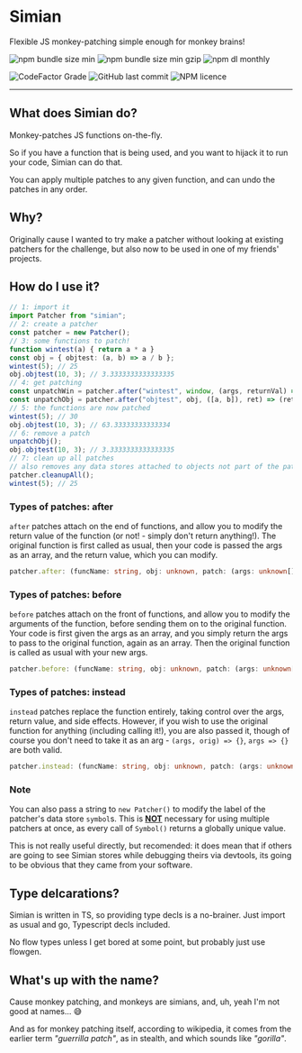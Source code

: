 # Simian

Flexible JS monkey-patching simple enough for monkey brains!

![npm bundle size min](https://img.shields.io/bundlephobia/min/simian?style=for-the-badge)
![npm bundle size min gzip](https://img.shields.io/bundlephobia/minzip/simian?label=min%20%2B%20gzip%20size&style=for-the-badge)
![npm dl monthly](https://img.shields.io/npm/dm/simian?style=for-the-badge)

![CodeFactor Grade](https://img.shields.io/codefactor/grade/github/yellowsink/simian?style=for-the-badge)
![GitHub last commit](https://img.shields.io/github/last-commit/yellowsink/simian?style=for-the-badge)
![NPM licence](https://img.shields.io/npm/l/simian?style=for-the-badge)

---

## What does Simian do?

Monkey-patches JS functions on-the-fly.

So if you have a function that is being used, and you want to hijack it to run your code, Simian can do that.

You can apply multiple patches to any given function, and can undo the patches in any order.

## Why?

Originally cause I wanted to try make a patcher without looking at existing patchers for the challenge, but also now to be used in one of my friends' projects.

## How do I use it?

```ts
// 1: import it
import Patcher from "simian";
// 2: create a patcher
const patcher = new Patcher();
// 3: some functions to patch!
function wintest(a) { return a * a }
const obj = { objtest: (a, b) => a / b };
wintest(5); // 25
obj.objtest(10, 3); // 3.3333333333333335
// 4: get patching
const unpatchWin = patcher.after("wintest", window, (args, returnVal) => args[0] + returnVal);
const unpatchObj = patcher.after("objtest", obj, ([a, b]), ret) => (ret + b) * a)
// 5: the functions are now patched
wintest(5); // 30
obj.objtest(10, 3); // 63.33333333333334
// 6: remove a patch
unpatchObj();
obj.objtest(10, 3); // 3.3333333333333335
// 7: clean up all patches
// also removes any data stores attached to objects not part of the patcher
patcher.cleanupAll();
wintest(5); // 25
```

### Types of patches: after

`after` patches attach on the end of functions, and allow you to modify the return value of the function (or not! - simply don't return anything!). The original function is first called as usual, then your code is passed the args as an array, and the return value, which you can modify.

```ts
patcher.after: (funcName: string, obj: unknown, patch: (args: unknown[], ret: unknown) => unknown) => () => void
```

### Types of patches: before

`before` patches attach on the front of functions, and allow you to modify the arguments of the function, before sending them on to the original function. Your code is first given the args as an array, and you simply return the args to pass to the original function, again as an array. Then the original function is called as usual with your new args.

```ts
patcher.before: (funcName: string, obj: unknown, patch: (args: unknown[]) => unknown[]) => () => void
```

### Types of patches: instead

`instead` patches replace the function entirely, taking control over the args, return value, and side effects. However, if you wish to use the original function for anything (including calling it!), you are also passed it, though of course you don't need to take it as an arg - `(args, orig) => {}`, `args => {}` are both valid.

```ts
patcher.instead: (funcName: string, obj: unknown, patch: (args: unknown[], func: Function) => unknown): () => void
```

### Note

You can also pass a string to `new Patcher()` to modify the label of the patcher's data store `symbol`s.
This is **<u>NOT</u>** necessary for using multiple patchers at once, as every call of `Symbol()` returns a globally unique value.

This is not really useful directly, but recomended:
it does mean that if others are going to see Simian stores while debugging theirs via devtools,
its going to be obvious that they came from your software.

## Type delcarations?

Simian is written in TS, so providing type decls is a no-brainer. Just import as usual and go, Typescript decls included.

No flow types unless I get bored at some point, but probably just use flowgen.

## What's up with the name?

Cause monkey patching, and monkeys are simians, and, uh, yeah I'm not good at names... 😅

And as for monkey patching itself, according to wikipedia, it comes from the earlier term _"guerrilla patch"_, as in stealth, and which sounds like _"gorilla"_.